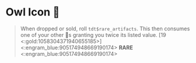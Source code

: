# Owl Icon 🦉
> When dropped or sold, roll `tdt$rare_artifacts`. This then consumes one of your other 🏺s granting you twice its listed value. [19 <:gold:1058304371940655185>]
<:engram_blue:905174948669190174> __RARE__ <:engram_blue:905174948669190174>